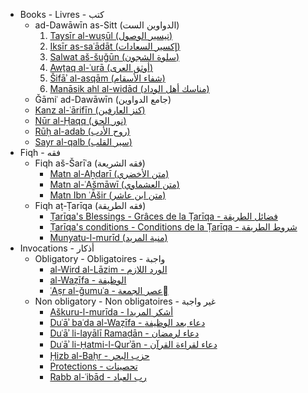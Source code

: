 ﻿- Books - Livres - كتب
  - ad-Dawāwīn as-Sitt (الدواوين الست)
    1. [Taysīr al-wuṣūl (تيسير الوصول)](/kutub/Diwan1.md)
    2. [Iksīr as-saʿādāt (إكسير السعادات)](/kutub/Diwan2.md)
    3. [Salwat aš-šuǧūn (سلوة الشجون)](/kutub/Diwan3.md)
    4. [Awṯaq al-ʿurā (أوثق العرى)](/kutub/Diwan4.md)
    5. [Šifāʾ al-asqām (شفاء الأسقام)](/kutub/Diwan5.md)
    6. [Manāsik ahl al-widād (مناسك أهل الوداد)](/kutub/Diwan6.md)
  - Ǧāmiʿ ad-Dawāwīn (جامع الدواوين)
  - [Kanz al-ʿārifīn (كنز العارفين)](/kutub/Kanz.md)
  - [Nūr al-Ḥaqq (نور الحق)](/kutub/Nur.md)
  - [Rūḥ al-adab (روح الأدب)](/kutub/ruhaladab.md)
  - [Sayr al-qalb (سير القلب)](/kutub/Sayr.md)
- Fiqh - فقه
  - Fiqh aš-Šarīʿa (فقه الشريعة)
    - [Matn al-Aẖḍarī (متن الأخضري)](/fiqh/Akhdari/Akhdari.md)
    - [Matn al-ʿAšmāwī (متن العشماوي)](/fiqh/Ashmawi/Ashmawi.md)
    - [Matn Ibn ʿĀšir (متن ابن عاشر)](/fiqh/Ibnashir/Ibnashir.md)
  - Fiqh aṭ-Ṭarīqa (فقه الطريقة)
    - [Ṭarīqa's Blessings - Grâces de la Ṭarīqa - فضائل الطريقة](/fiqh/BlessingsoftheTariqa.md)
    - [Ṭarīqa's conditions - Conditions de la Ṭarīqa - شروط الطريقة](/fiqh/TheConditionsOfTheTariqa.md)
    - [Munyatu-l-murīd (منية المريد)](/fiqh/Munya/Munya.md)
- Invocations - أذكار
  - Obligatory - Obligatoires - واجبة
    - [al-Wird al-Lāzim - الورد اللازم](/adhkar/TheDailyIndividualLitany.md)
    - [al-Waẓīfa - الوظيفة](/adhkar/TheDailyCollectiveLitany.md)
    - [ʿAṣr al-ǧumuʿa - عصر الجمعة](/adhkar/TheWeeklyLitany.md)
  - Non obligatory - Non obligatoires - غير واجبة
    - [Aškuru-l-murīda - أشكر المريدا](/adhkar/Ashkurulmurida.md)
    - [Duʿāʾ baʿda al-Waẓīfa - دعاء بعد الوظيفة](/adhkar/DuaAfterWazifa.md)
    - [Duʿāʾ li-layālī Ramaḍān - دعاء لرمضان](/adhkar/DuaRamadan.md)
    - [Duʿāʾ li-H̱atmi-l-Qurʾān - دعاء لقراءة القرآن](/adhkar/DuaQuran.md)
    - [Ḥizb al-Baḥr - حزب البحر](/adhkar/Hizbalbahr.md)
    - [Protections - تحصينات](/adhkar/Protections.md)
    - [Rabb al-ʿibād - رب العباد](/adhkar/Rabbalibad.md)